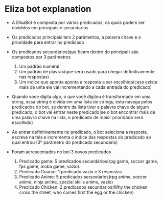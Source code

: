 # Eliza bot explanation

- A ElisaBot é composta por vários predicados, os quais podem ser divididos em principais e secundarios. 

- Os predicados principais tem 2 parâmetros, a palavra chave e a prioridade para entrar no predicado

- Os predicados secundários(que ficam dentro do principal) são compostos por 3 parâmetros
	
	1. Um padrão numeral
	2. Um padrão de plavras(que será usado para chegar definitivamente nas respostas)
	3. Um índice que aponta aponta a resposta a ser escolhida(caso exista mais de uma ele vai incrementando a cada entrada do predicado)

- Quando voce digita algo, o que você digitou é transformado em uma string,  essa string é divida em uma lista de
 strings, esta navega pelos predicados do bot, se dentro da lista tiver a palavra chave de algum predicado, o bot 
vai entrar neste predicado(se o bot encontrar mais de uma palavra chave na lista, o predicado de maior prioridade 
será escolhido)

- Ao entrar definitivamente no predicado, o bot seleciona a resposta, escreve na tela e incrementa o indice das respostas do predicado ao qual entrou (3º parâmetro do predicado secundario)

- Foram acrescentados no bot 3 novos predicados

	1. Predicado game: 5 predicados secundários(rpg game, soccer game, fps game, moba game, vazio).
	2. Predicado Course: 1 predicado vazio e 3 respostas
	3. Predicado Anime: 5 predicados secundarios(rpg anime, soccer anime, ninja anime, special skills anime, vazio)
	4. Predicado Chicken: 2 predicados secundarios(Why the chicken cross the street, who comes first the egg or the chicken)

